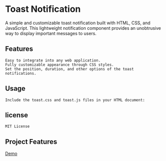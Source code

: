 # Toast Notification

A simple and customizable toast notification built with HTML, CSS, and JavaScript. This lightweight notification component provides an unobtrusive way to display important messages to users.

## Features

    Easy to integrate into any web application.
    Fully customizable appearance through CSS styles.
    Set the position, duration, and other options of the toast notifications.

## Usage

    Include the toast.css and toast.js files in your HTML document:

## license

    MIT License

## Project Features

[Demo](./assets/ezgif.com-video-to-gif.gif)
